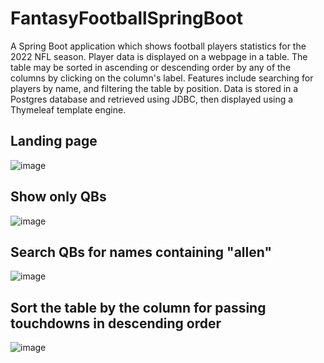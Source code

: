 # FantasyFootballSpringBoot
A Spring Boot application which shows football players statistics for the 2022 NFL season. Player data is displayed on a webpage in a table. The table may be sorted in ascending or descending order by any of the columns by clicking on the column's label. Features include searching for players by name, and filtering the table by position. Data is stored in a Postgres database and retrieved using JDBC, then displayed using a Thymeleaf template engine.

## Landing page
![image](https://user-images.githubusercontent.com/97772869/226406659-da50bd86-884a-4637-af1a-68e051bc927e.png)

## Show only QBs
![image](https://user-images.githubusercontent.com/97772869/226407389-c8a171ae-27c2-4010-afd3-22f326b42539.png)

## Search QBs for names containing "allen"
![image](https://user-images.githubusercontent.com/97772869/226407011-8ce74094-052d-42ca-9859-8506c5de6fc2.png)

## Sort the table by the column for passing touchdowns in descending order
![image](https://user-images.githubusercontent.com/97772869/226407248-1de6d867-93fe-4718-9a60-acd53615a6d2.png)
